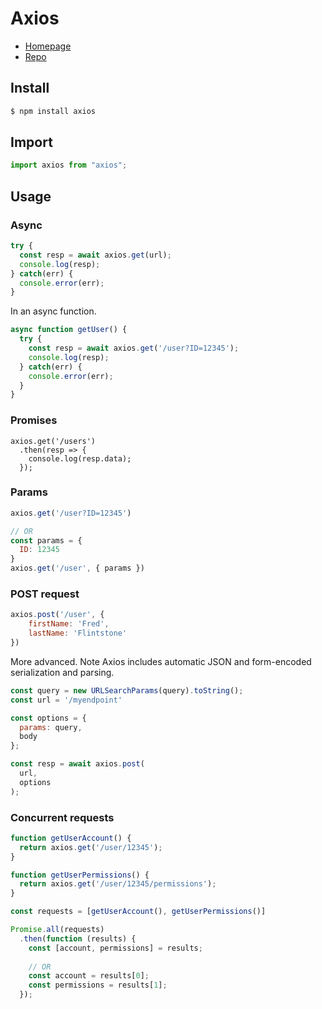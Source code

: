 # Axios

- [Homepage](https://axios-http.com)
- [Repo](https://github.com/axios/axios)


## Install

```sh
$ npm install axios
```


## Import

```javascript
import axios from "axios";
```


## Usage

### Async

```javascript
try {
  const resp = await axios.get(url);
  console.log(resp);
} catch(err) {
  console.error(err);
}
```

In an async function.

```javascript
async function getUser() {
  try {
    const resp = await axios.get('/user?ID=12345');
    console.log(resp);
  } catch(err) {
    console.error(err);
  }
}
```

### Promises

```javscript
axios.get('/users')
  .then(resp => {
    console.log(resp.data);
  });
```

### Params

```javascript
axios.get('/user?ID=12345')

// OR
const params = {
  ID: 12345
}
axios.get('/user', { params })
```

### POST request

```javascript
axios.post('/user', {
    firstName: 'Fred',
    lastName: 'Flintstone'
})
```

More advanced. Note Axios includes automatic JSON and form-encoded serialization and parsing.

```javascript
const query = new URLSearchParams(query).toString();
const url = '/myendpoint'

const options = {
  params: query, 
  body
};

const resp = await axios.post(
  url, 
  options
);
```

### Concurrent requests

```javascript
function getUserAccount() {
  return axios.get('/user/12345');
}

function getUserPermissions() {
  return axios.get('/user/12345/permissions');
}

const requests = [getUserAccount(), getUserPermissions()]

Promise.all(requests)
  .then(function (results) {
    const [account, permissions] = results;
    
    // OR
    const account = results[0];
    const permissions = results[1];
  });
```
